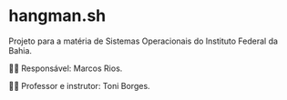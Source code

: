 # hangman.sh

Projeto para a matéria de Sistemas Operacionais do Instituto Federal da Bahia.

👨‍💻 Responsável: Marcos Rios.

👨‍🏫 Professor e instrutor: Toni Borges.
